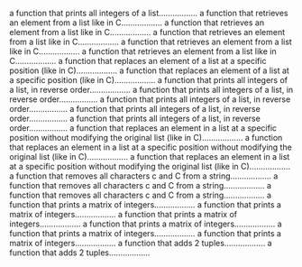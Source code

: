 a function that prints all integers of a list.................
a function that retrieves an element from a list like in C..................
a function that retrieves an element from a list like in C..................
a function that retrieves an element from a list like in C..................
a function that retrieves an element from a list like in C..................
a function that retrieves an element from a list like in C..................
a function that replaces an element of a list at a specific position (like in C)..................
a function that replaces an element of a list at a specific position (like in C)..................
a function that prints all integers of a list, in reverse order..................
a function that prints all integers of a list, in reverse order.................
a function that prints all integers of a list, in reverse order.................
a function that prints all integers of a list, in reverse order.................
a function that prints all integers of a list, in reverse order.................
a function that replaces an element in a list at a specific position without modifying the original list (like in C)..................
a function that replaces an element in a list at a specific position without modifying the original list (like in C)..................
a function that replaces an element in a list at a specific position without modifying the original list (like in C)..................
a function that removes all characters c and C from a string..................
a function that removes all characters c and C from a string..................
a function that removes all characters c and C from a string..................
a function that prints a matrix of integers..................
a function that prints a matrix of integers..................
a function that prints a matrix of integers..................
a function that prints a matrix of integers..................
a function that prints a matrix of integers..................
a function that prints a matrix of integers..................
a function that adds 2 tuples..................
a function that adds 2 tuples..................
